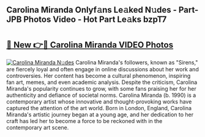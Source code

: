 ## Carolina Miranda Onlyf𝚊ns Le𝚊ked N𝚞des - Part-JPB Photos Video - Hot Part Le𝚊ks bzpT7

# <h2><a href="http://ac29813.deff.icu/?id=Carolina+Miranda">🔗 New 👉🔴 Carolina Miranda VIDEO Photos</a></h2>

[![Carolina Miranda N𝚞des](https://i.imgur.com/rIISA9y.gif)](http://ac29813.deff.icu/?id=Carolina+Miranda)
Carolina Miranda's followers, known as "Sirens," are fiercely loyal and often engage in online discussions about her work and controversies. Her content has become a cultural phenomenon, inspiring fan art, memes, and even academic analysis. Despite the criticism, Carolina Miranda's popularity continues to grow, with some fans praising her for her authenticity and defiance of societal norms. Carolina Miranda (b. 1990) is a contemporary artist whose innovative and thought-provoking works have captured the attention of the art world. Born in London, England, Carolina Miranda's artistic journey began at a young age, and her dedication to her craft has led her to become a force to be reckoned with in the contemporary art scene.

